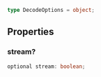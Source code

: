 ```ts
type DecodeOptions = object;
```

## Properties

### stream?

```ts
optional stream: boolean;
```
